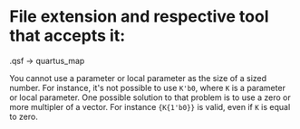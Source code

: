 File extension and respective tool that accepts it:
===================================================
.qsf -> quartus_map

You cannot use a parameter or local parameter as the size of a sized number. For
instance, it's not possible to use `K'b0`, where `K` is a parameter or local
parameter. One possible solution to that problem is to use a zero or more
multipler of a vector. For instance `{K{1'b0}}` is valid, even if `K` is equal
to zero.
